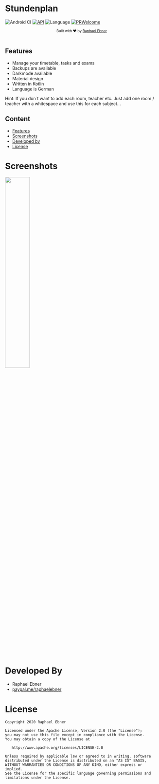 # Stundenplan

![Android CI](https://github.com/rafi0101/Stundenplan/workflows/Android%20CI/badge.svg)
[![API](https://img.shields.io/badge/API-26%2B-brightgreen.svg?style=flat)](https://android-arsenal.com/api?level=26)
![Language](https://img.shields.io/badge/language-Kotlin-orange.svg)
[![PRWelcome](https://img.shields.io/badge/PRs-welcome-brightgreen.svg)](https://github.com/rafi0101/Android-Room-Database-Backup/pulls)

<div align="center">
  <sub>Built with ❤︎ by
  <a href="https://github.com/rafi0101">Raphael Ebner</a>
</div>
<br/>

Features
---------
* Manage your timetable, tasks and exams
* Backups are available
* Darkmode available
* Material design
* Written in Kotlin
* Language is German

Hint: If you don`t want to add each room, teacher etc. Just add one room / teacher with a whitespace and use this for each subject...

Content
-----------
* [Features](#Features)
* [Screenshots](#Screenshots)
* [Developed by](#Developed-by)
* [License](#License)

# Screenshots

<img src="/screenshots/app_overview.gif?raw=true" width="40%">

# Developed By

* Raphael Ebner
* [paypal.me/raphaelebner](https://www.paypal.me/raphaelebner)

# License

    Copyright 2020 Raphael Ebner

    Licensed under the Apache License, Version 2.0 (the "License");
    you may not use this file except in compliance with the License.
    You may obtain a copy of the License at

       http://www.apache.org/licenses/LICENSE-2.0

    Unless required by applicable law or agreed to in writing, software
    distributed under the License is distributed on an "AS IS" BASIS,
    WITHOUT WARRANTIES OR CONDITIONS OF ANY KIND, either express or implied.
    See the License for the specific language governing permissions and
    limitations under the License.
